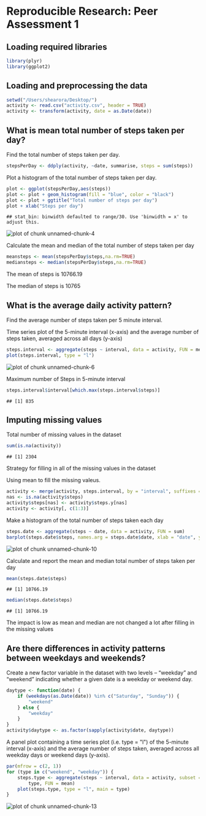 # Reproducible Research: Peer Assessment 1

## Loading required libraries

```r
library(plyr)
library(ggplot2)
```

## Loading and preprocessing the data

```r
setwd("/Users/shearora/Desktop/")
activity <- read.csv("activity.csv", header = TRUE)
activity <- transform(activity, date = as.Date(date))
```


## What is mean total number of steps taken per day?
Find the total number of steps taken per day.

```r
stepsPerDay <- ddply(activity, ~date, summarise, steps = sum(steps))
```

Plot a histogram of the total number of steps taken per day.

```r
plot <- ggplot(stepsPerDay,aes(steps))
plot <- plot + geom_histogram(fill = "blue", color = "black")
plot <- plot + ggtitle("Total number of steps per day")
plot + xlab("Steps per day")
```

```
## stat_bin: binwidth defaulted to range/30. Use 'binwidth = x' to adjust this.
```

![plot of chunk unnamed-chunk-4](figure/unnamed-chunk-4-1.png) 

Calculate the mean and median of the total number of steps taken per day

```r
meansteps <- mean(stepsPerDay$steps,na.rm=TRUE)
mediansteps <- median(stepsPerDay$steps,na.rm=TRUE)
```
The mean of steps is 10766.19

The median of steps is 10765

## What is the average daily activity pattern?
Find the average number of steps taken per 5 minute interval.

Time series plot of the 5-minute interval (x-axis) and the average number of steps taken, averaged across all days (y-axis)


```r
steps.interval <- aggregate(steps ~ interval, data = activity, FUN = mean)
plot(steps.interval, type = "l")
```

![plot of chunk unnamed-chunk-6](figure/unnamed-chunk-6-1.png) 

Maximum number of Steps in 5-minute interval

```r
steps.interval$interval[which.max(steps.interval$steps)]
```

```
## [1] 835
```

## Imputing missing values

Total number of missing values in the dataset


```r
sum(is.na(activity))
```

```
## [1] 2304
```

Strategy for filling in all of the missing values in the dataset

Using mean to fill the missing valeus.


```r
activity <- merge(activity, steps.interval, by = "interval", suffixes = c("",  ".y"))
nas <- is.na(activity$steps)
activity$steps[nas] <- activity$steps.y[nas]
activity <- activity[, c(1:3)]
```

Make a histogram of the total number of steps taken each day


```r
steps.date <- aggregate(steps ~ date, data = activity, FUN = sum)
barplot(steps.date$steps, names.arg = steps.date$date, xlab = "date", ylab = "steps")
```

![plot of chunk unnamed-chunk-10](figure/unnamed-chunk-10-1.png) 

Calculate and report the mean and median total number of steps taken per day


```r
mean(steps.date$steps)
```

```
## [1] 10766.19
```

```r
median(steps.date$steps)
```

```
## [1] 10766.19
```

The impact is low as mean and median are not changed a lot after filling in the missing values

## Are there differences in activity patterns between weekdays and weekends?

Create a new factor variable in the dataset with two levels – “weekday” and “weekend” indicating whether a given date is a weekday or weekend day.


```r
daytype <- function(date) {
    if (weekdays(as.Date(date)) %in% c("Saturday", "Sunday")) {
        "weekend"
    } else {
        "weekday"
    }
}
activity$daytype <- as.factor(sapply(activity$date, daytype))
```

A panel plot containing a time series plot (i.e. type = "l") of the 5-minute interval (x-axis) and the average number of steps taken, averaged across all weekday days or weekend days (y-axis). 


```r
par(mfrow = c(2, 1))
for (type in c("weekend", "weekday")) {
    steps.type <- aggregate(steps ~ interval, data = activity, subset = activity$daytype == 
        type, FUN = mean)
    plot(steps.type, type = "l", main = type)
}
```

![plot of chunk unnamed-chunk-13](figure/unnamed-chunk-13-1.png) 
